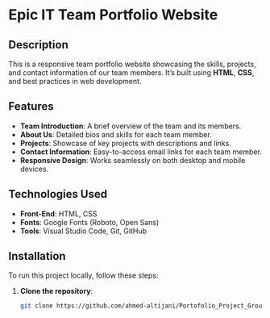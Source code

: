 # Epic IT Team Portfolio Website

## Description
This is a responsive team portfolio website showcasing the skills, projects, and contact information of our team members. It’s built using **HTML**, **CSS**, and best practices in web development.

## Features
- **Team Introduction**: A brief overview of the team and its members.
- **About Us**: Detailed bios and skills for each team member.
- **Projects**: Showcase of key projects with descriptions and links.
- **Contact Information**: Easy-to-access email links for each team member.
- **Responsive Design**: Works seamlessly on both desktop and mobile devices.

## Technologies Used
- **Front-End**: HTML, CSS
- **Fonts**: Google Fonts (Roboto, Open Sans)
- **Tools**: Visual Studio Code, Git, GitHub

## Installation
To run this project locally, follow these steps:

1. **Clone the repository**:
   ```bash
   git clone https://github.com/ahmed-altijani/Portofolio_Project_Group3.git
